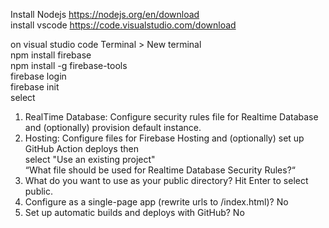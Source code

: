 Install Nodejs https://nodejs.org/en/download <br>
install vscode https://code.visualstudio.com/download <br>

on visual studio code Terminal > New terminal <br>
npm install firebase <br>
npm install -g firebase-tools <br>
firebase login <br>
firebase init <br>
select <br>
1. RealTime Database: Configure security rules file for Realtime Database and (optionally) provision default instance.
2. Hosting: Configure files for Firebase Hosting and (optionally) set up GitHub Action deploys
then <br>
select "Use an existing project" <br>
“What file should be used for Realtime Database Security Rules?“ <br>
1. What do you want to use as your public directory? Hit Enter to select public.
2. Configure as a single-page app (rewrite urls to /index.html)? No
3. Set up automatic builds and deploys with GitHub? No
